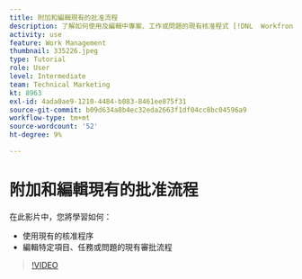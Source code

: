 ```yaml
---
title: 附加和編輯現有的批准流程
description: 了解如何使用及編輯中專案、工作或問題的現有核准程式 [!DNL  Workfront].
activity: use
feature: Work Management
thumbnail: 335226.jpeg
type: Tutorial
role: User
level: Intermediate
team: Technical Marketing
kt: 8963
exl-id: 4ada0ae9-1210-4484-b083-8461ee875f31
source-git-commit: b09d634a8b4ec32eda2663f1df04cc8bc04596a9
workflow-type: tm+mt
source-wordcount: '52'
ht-degree: 9%

---
```


# 附加和編輯現有的批准流程

在此影片中，您將學習如何：

* 使用現有的核准程序
* 編輯特定項目、任務或問題的現有審批流程

>[!VIDEO](https://video.tv.adobe.com/v/335226/?quality=12)

<!---
learn more URLS
--->
